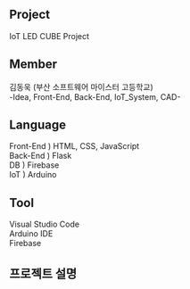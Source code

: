 ## Project
IoT LED CUBE Project <br>

## Member
김동욱 (부산 소프트웨어 마이스터 고등학교) <br>
-Idea, Front-End, Back-End, IoT_System, CAD- <br>

## Language

Front-End ) HTML, CSS, JavaScript <br>
Back-End ) Flask <br>
DB ) Firebase <br>
IoT ) Arduino <br>

## Tool

Visual Studio Code <br>
Arduino IDE <br>
Firebase <br>

## 프로젝트 설명
